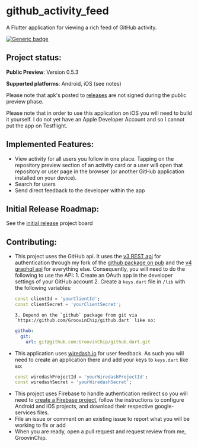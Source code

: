 # github_activity_feed

A Flutter application for viewing a rich feed of GitHub activity.

[![Generic badge](<https://badgen.net/badge/support/GitHub%20Spronsors/blue?icon=github()>)](https://github.com/sponsors/GroovinChip)

## Project status:

**Public Preview**: Version 0.5.3

**Supported platforms**: Android, iOS (see notes)

Please note that apk's posted to [releases](https://github.com/GroovinChip/GitHub-Activity-Feed/releases) are not signed during the public preview phase.

Please note that in order to use this application on iOS you will need to build it yourself. I do not yet have an Apple Developer Account and so I cannot put the app on Testflight.

## Implemented Features:

- View activity for all users you follow in one place. Tapping on the repository preview section of an activity card or a user will
  open that repository or user page in the browser (or another GitHub application installed on your device).
- Search for users
- Send direct feedback to the developer within the app

## Initial Release Roadmap:

See the [initial release](https://github.com/GroovinChip/GitHub-Activity-Feed/projects/3) project board

## Contributing:

- This project uses the GitHub api. It uses the [v3 REST api](https://developer.github.com/v3/) for authentication through my fork of the [github package on pub](https://pub.dev/packages/github)
  and the [v4 graphql api](https://developer.github.com/v4/) for everything else. Consequently, you will need to do the following to use the API: 1. Create an OAuth app in the developer settings of your GitHub account 2. Create a `keys.dart` file in `/lib` with the following variables:
  ```dart
  const clientId = 'yourClientId';
  const clientSecret = 'yourClientSecret';
  ```
      3. Depend on the `github` package from git via `https://github.com/GroovinChip/github.dart` like so:
  ```yaml
  github:
    git:
      url: git@github.com:GroovinChip/github.dart.git
  ```
- This application uses [wiredash.io](https://wiredash.io) for user feedback. As such you will need to create an application there and add your keys to `keys.dart` like so:
  ```dart
  const wiredashProjectId = 'yourWiredashProjectId';
  const wiredashSecret = 'yourWiredashSecret';
  ```
- This project uses Firebase to handle authentication redirect so you will need to [create a Firebase
  project](https://console.firebase.google.com), follow the instructions to configure Android and iOS projects,
  and download their respective google-services files.
- File an issue or comment on an existing issue to report what you will be working to fix or add
- When you are ready, open a pull request and request review from me, GroovinChip.
